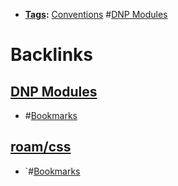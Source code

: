 - **[Tags](<Tags.md>):** [Conventions](<Conventions.md>) #[DNP Modules](<DNP Modules.md>)

# Backlinks
## [DNP Modules](<DNP Modules.md>)
- #[Bookmarks](<Bookmarks.md>)

## [roam/css](<roam/css.md>)
- `#[Bookmarks](<Bookmarks.md>)

